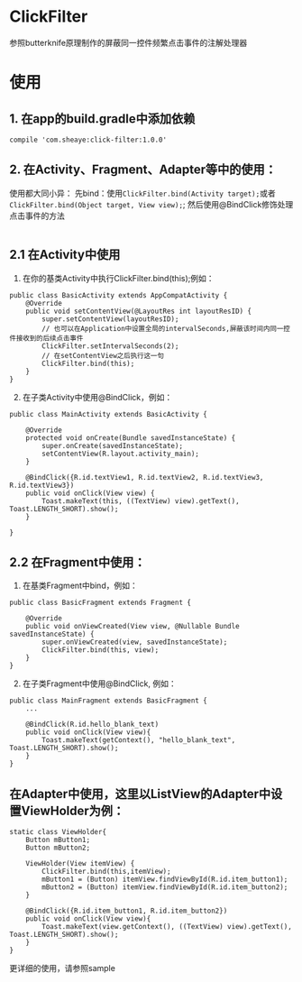 # ClickFilter
参照butterknife原理制作的屏蔽同一控件频繁点击事件的注解处理器

# 使用
## 1. 在app的build.gradle中添加依赖
```
compile 'com.sheaye:click-filter:1.0.0'
```

## 2. 在Activity、Fragment、Adapter等中的使用：
使用都大同小异：
先bind：使用```ClickFilter.bind(Activity target);```或者```ClickFilter.bind(Object target, View view);```;
然后使用@BindClick修饰处理点击事件的方法
```

```

## 2.1 在Activity中使用
1. 在你的基类Activity中执行ClickFilter.bind(this);例如：
```
public class BasicActivity extends AppCompatActivity {
    @Override
    public void setContentView(@LayoutRes int layoutResID) {
        super.setContentView(layoutResID);
        // 也可以在Application中设置全局的intervalSeconds,屏蔽该时间内同一控件接收到的后续点击事件
        ClickFilter.setIntervalSeconds(2);
        // 在setContentView之后执行这一句
        ClickFilter.bind(this);
    }
}

```
2. 在子类Activity中使用@BindClick，例如：
```
public class MainActivity extends BasicActivity {

    @Override
    protected void onCreate(Bundle savedInstanceState) {
        super.onCreate(savedInstanceState);
        setContentView(R.layout.activity_main);
    }

    @BindClick({R.id.textView1, R.id.textView2, R.id.textView3, R.id.textView3})
    public void onClick(View view) {
        Toast.makeText(this, ((TextView) view).getText(), Toast.LENGTH_SHORT).show();
    }

}
```

## 2.2 在Fragment中使用：

1. 在基类Fragment中bind，例如：
```
public class BasicFragment extends Fragment {

    @Override
    public void onViewCreated(View view, @Nullable Bundle savedInstanceState) {
        super.onViewCreated(view, savedInstanceState);
        ClickFilter.bind(this, view);
    }
}
```
2. 在子类Fragment中使用@BindClick, 例如：
```
public class MainFragment extends BasicFragment {
    ...

    @BindClick(R.id.hello_blank_text)
    public void onClick(View view){
        Toast.makeText(getContext(), "hello_blank_text", Toast.LENGTH_SHORT).show();
    }
}
```

## 在Adapter中使用，这里以ListView的Adapter中设置ViewHolder为例：
```
static class ViewHolder{
    Button mButton1;
    Button mButton2;

    ViewHolder(View itemView) {
        ClickFilter.bind(this,itemView);
        mButton1 = (Button) itemView.findViewById(R.id.item_button1);
        mButton2 = (Button) itemView.findViewById(R.id.item_button2);
    }

    @BindClick({R.id.item_button1, R.id.item_button2})
    public void onClick(View view){
        Toast.makeText(view.getContext(), ((TextView) view).getText(), Toast.LENGTH_SHORT).show();
    }
}
```
更详细的使用，请参照sample



